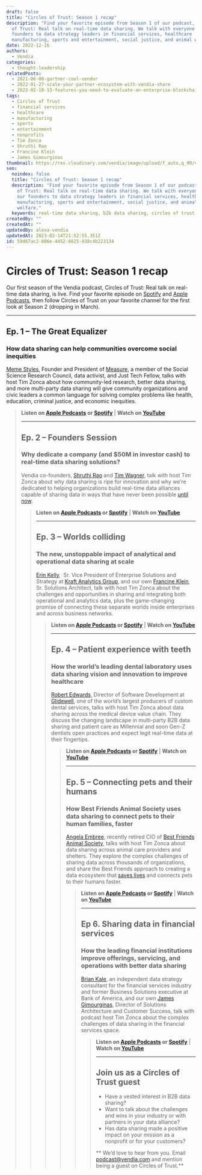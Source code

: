 ```yaml
---
draft: false
title: "Circles of Trust: Season 1 recap"
description: "Find your favorite episode from Season 1 of our podcast, Circles
  of Trust: Real talk on real-time data sharing. We talk with everyone from our
  founders to data strategy leaders in financial services, healthcare
  manufacturing, sports and entertainment, social justice, and animal welfare."
date: 2022-12-16
authors:
  - Vendia
categories:
  - thought-leadership
relatedPosts:
  - 2021-06-08-gartner-cool-vendor
  - 2022-01-27-scale-your-partner-ecosystem-with-vendia-share
  - 2022-02-18-13-features-you-need-to-evaluate-an-enterprise-blockchain-platform
tags:
  - Circles of Trust
  - financial services
  - healthcare
  - manufacturing
  - sports
  - entertainment
  - nonprofits 
  - Tim Zonca
  - Shruthi Rao
  - Francine Klein
  - James Gimourginas
thumbnail: https://res.cloudinary.com/vendia/image/upload/f_auto,q_90/v1670278509/COT_d1fwyl.webp
seo:
  noindex: false
  title: "Circles of Trust: Season 1 recap"
  description: "Find your favorite episode from Season 1 of our podcast, Circles
    of Trust: Real talk on real-time data sharing. We talk with everyone from
    our founders to data strategy leaders in financial services, healthcare
    manufacturing, sports and entertainment, social justice, and animal
    welfare."
  keywords: real-time data sharing, b2b data sharing, circles of trust
createdBy: ""
createdAt: ""
updatedBy: alexa-vendia
updatedAt: 2023-02-14T21:52:55.351Z
id: 59d67ac2-806e-4452-8825-938c4b223134
---
```


# Circles of Trust: Season 1 recap

Our first season of the Vendia podcast, Circles of Trust: Real talk on real-time data sharing, is live. Find your favorite episode on [Spotify](https://open.spotify.com/show/49kZwowJkYxjceHIax2zxK) and [Apple Podcasts](https://podcasts.apple.com/us/podcast/circles-of-trust/id1645908970), then follow Circles of Trust on your favorite channel for the first look at Season 2 (dropping in March).

---

## Ep. 1 – The Great Equalizer

### How data sharing can help communities overcome social inequities

[Meme Styles](https://www.linkedin.com/in/meme-s-5bb631bb/), Founder and President of [Measure](https://wemeasure.org/), a member of the Social Science Research Council, data activist, and Just Tech Fellow, talks with host Tim Zonca about how community-led research, better data sharing, and more multi-party data sharing will give community organizations and civic leaders a common language for solving complex problems like health, education, criminal justice, and economic inequities.

<BlockQuote text="We can turn data into a utility, something we can all leverage and use to make our society better." author="Meme Styles" />

**Listen on [Apple Podcasts](https://podcasts.apple.com/us/podcast/the-great-equalizer-how-data-sharing-can-help/id1645908970?i=1000581093344) or [Spotify](https://open.spotify.com/episode/5PpoOEgiGCTRyPMoNApera)** | **Watch on [YouTube](https://www.youtube.com/watch?v=P0BJC1rgI3w)**

<YouTube aspectRatio="16:9" url="https://www.youtube.com/watch?v=P0BJC1rgI3w" />

---

## Ep. 2 – Founders Session

### Why dedicate a company (and $50M in investor cash) to real-time data sharing solutions?

Vendia co-founders, [Shruthi Rao](https://www.linkedin.com/in/shruthirao/) and [Tim Wagner](https://www.linkedin.com/in/timawagner/), talk with host Tim Zonca about why data sharing is ripe for innovation and why we’re dedicated to helping organizations build real-time data alliances capable of sharing data in ways that have never been possible [until now](http://vendia.com/product).

<BlockQuote text="The best technology is the one that just disappears and lets the end customer or end user have this amazing experience where they get to where they need to go powerfully but simply. We do that for our customers with Vendia Share." author="Shruthi Rao" />

**Listen on [Apple Podcasts](https://podcasts.apple.com/us/podcast/founders-session-why-dedicate-a-company-and-$50m/id1645908970?i=1000583148293) or [Spotify](https://open.spotify.com/episode/1ZQKhhzWsnyFdvzbbqwsBG?si=4a5f00e550b2469d)** | **Watch on [YouTube](https://www.youtube.com/watch?v=xQR1zLvqYDA)**

<YouTube aspectRatio="16:9" url="https://www.youtube.com/watch?v=xQR1zLvqYDA" />

---

## Ep. 3 – Worlds colliding

### The new, unstoppable impact of analytical and operational data sharing at scale

[Erin Kelly](https://www.linkedin.com/in/erinannkelly/),  Sr. Vice President of Enterprise Solutions and Strategy at [Kraft Analytics Group](https://www.kagr.com/), and our own [Francine Klein](https://www.vendia.com/blog/author/francine-klein), Sr. Solutions Architect, talk with host Tim Zonca about the challenges and opportunities in sharing and integrating both operational and analytics data, plus the game-changing promise of connecting these separate worlds inside enterprises and across business networks.

<BlockQuote text="You can combine operational data with analytics in real-time to help people make memories." author="Erin Kelly" />

**Listen on [Apple Podcasts](https://podcasts.apple.com/us/podcast/worlds-colliding-the-new-unstoppable-impact/id1645908970?i=1000584806498) or [Spotify](https://open.spotify.com/episode/2GGPr4KxOs5FcSAsFFH0b1?si=7ab313b2f1b94547)** | **Watch on [YouTube](https://www.youtube.com/watch?v=9u15BHnlbQ8)**

<YouTube aspectRatio="16:9" url="https://www.youtube.com/watch?v=9u15BHnlbQ8" />

---

## Ep. 4 – Patient experience with teeth

### How the world’s leading dental laboratory uses data sharing vision and innovation to improve healthcare

[Robert Edwards](https://www.linkedin.com/in/bobbyedwards/), Director of Software Development at [Glidewell](https://glidewelldental.com/), one of the world’s largest producers of custom dental services, talks with host Tim Zonca about data sharing across the medical device value chain. They discuss the changing landscape in multi-party B2B data sharing and patient care as Millennial and soon Gen-Z dentists open practices and expect legit real-time data at their fingertips.

<BlockQuote text="The TikTok generation of dentists are coming in. They, just naturally, do things a different way. And so they expect more real-time as immediacy — I should be able to look at my phone and know where the 10 cases I sent you are." author="Robert Edwards" />

**Listen on [Apple Podcasts](https://podcasts.apple.com/us/podcast/patient-experience-with-teeth-how-the-worlds/id1645908970?i=1000586473614) or [Spotify](https://open.spotify.com/episode/0iCtUjSdnuKhghUHQv1jth?si=95862c648f80460a)** | **Watch on [YouTube](https://www.youtube.com/watch?v=ugsednfx2ik)**

<YouTube aspectRatio="16:9" url="https://www.youtube.com/watch?v=ugsednfx2ik" />

---

## Ep. 5 – Connecting pets and their humans

### How Best Friends Animal Society uses data sharing to connect pets to their human families, faster

[Angela Embree](https://www.linkedin.com/in/angela-embree-959a05a/), recently retired CIO of [Best Friends Animal Society](https://bestfriends.org/), talks with host Tim Zonca about data sharing across animal care providers and shelters. They explore the complex challenges of sharing data across thousands of organizations, and share the Best Friends approach to creating a data ecosystem that [saves lives](https://bestfriends.org/no-kill-2025) and connects pets to their humans faster.

<BlockQuote text="We helped one of our shelter partners with the worst save rate go from a 30% save rate, which means 70% of the animals were dying in the shelter, to a save rate above 90%. Having that impact for the animals — and proving it — was really important." author="Angela Emree" />

**Listen on [Apple Podcasts](https://podcasts.apple.com/us/podcast/connecting-pets-and-their-humans-how-best-friends/id1645908970?i=1000588192446) or [Spotify](https://open.spotify.com/episode/1P9g1uysZWJ2mWkQRoqN0B?si=6269b7f7ef214ad2)** | **Watch on [YouTube](https://www.youtube.com/watch?v=34FDbI0tvKI&list=PLTl1YD8dYVqGVPb-hxcJDpKT4oG__AKcJ&index=4)**

<YouTube aspectRatio="16:9" url="https://www.youtube.com/watch?v=34FDbI0tvKI&list=PLTl1YD8dYVqGVPb-hxcJDpKT4oG__AKcJ&index=4" />

---

## Ep 6. Sharing data in financial services

### How the leading financial institutions improve offerings, servicing, and operations with better data sharing

[Brian Kale](https://www.linkedin.com/in/brianmkale), an independent data strategy consultant for the financial services industry and former Business Solutions executive at Bank of America, and our own [James Gimourginas](https://www.vendia.com/blog/author/james-gimourginas), Director of Solutions Architecture and Customer Success, talk with podcast host Tim Zonca about the complex challenges of data sharing in the financial services space.

<BlockQuote text="Just by nature of being centralized, you become a bottleneck to innovation. And it makes it more difficult to change and adapt to the speed of business. …Having the ability to stretch across clouds is going to be table stakes." author="Brian Kale" />

**Listen on [Apple Podcasts](https://podcasts.apple.com/us/podcast/sharing-data-in-financial-services-how-the-leading/id1645908970?i=1000589939015) or [Spotify](https://open.spotify.com/episode/2pvJjhiE5UbFUSo7p9D9xF?si=77f13d86cf214403)** | **Watch on [YouTube](https://www.youtube.com/watch?v=dNIlo8O74MI&list=PLTl1YD8dYVqGVPb-hxcJDpKT4oG__AKcJ&index=5)**

<YouTube aspectRatio="16:9" url="https://www.youtube.com/watch?v=dNIlo8O74MI&list=PLTl1YD8dYVqGVPb-hxcJDpKT4oG__AKcJ&index=5" />

---

## Join us as a Circles of Trust guest
* Have a vested interest in B2B data sharing? 
* Want to talk about the challenges and wins in your industry or with partners in your data alliance? 
* Has data sharing made a positive impact on your mission as a nonprofit or for your customers?

** We’d love to hear from you. Email [podcast@vendia.com](mailto:podcast@vendia.com) and mention being a guest on Circles of Trust.**